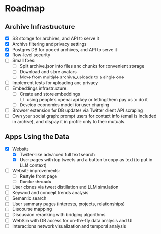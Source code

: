 # Roadmap

## Archive Infrastructure

- [x] S3 storage for archives, and API to serve it
- [x] Archive filtering and privacy settings
- [x] Postgres DB for pooled archives, and API to serve it
- [x] Row-level security
- [ ] Small fixes:
  - [ ] Split archive.json into files and chunks for convenient storage
  - [ ] Download and store avatars
  - [ ] Move from multiple archive_uploads to a single one
- [ ] Implement tests for uploading and privacy
- [ ] Embeddings infrastructure:
  - [ ] Create and store embeddings
    - [ ] using people's openai api key or letting them pay us to do it
  - [ ] Develop economics model for user charging
- [ ] Browser extension for DB updates via Twitter client API scraping
- [ ] Own your social graph: prompt users for contact info (email is included in archive), and display it in profile only to their mutuals.

## Apps Using the Data

- [x] Website
  - [x] Twitter-like advanced full text search
  - [x] User pages with top tweets and a button to copy as text (to put in LLM context)
- [ ] Website improvements:
  - [ ] Restyle front page
  - [ ] Render threads
- [ ] User clones via tweet distillation and LLM simulation
- [ ] Keyword and concept trends analysis
- [ ] Semantic search
- [ ] User summary pages (interests, projects, relationships)
- [ ] Discourse mapping
- [ ] Discussion reranking with bridging algorithms
- [ ] WebSim with DB access for on-the-fly data analysis and UI
- [ ] Interactions network visualization and temporal analysis

